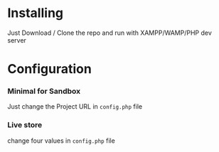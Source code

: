 # Installing
Just Download / Clone the repo and run with XAMPP/WAMP/PHP dev server

# Configuration

### Minimal for Sandbox
Just change the Project URL in `config.php` file 

### Live store
change four values in `config.php` file 
